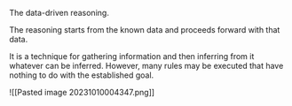 The data-driven reasoning.

The reasoning starts from the known data and proceeds forward with that data.

It is a technique for gathering information and then inferring from it whatever can be inferred. However, many rules may be executed that have nothing to do with the established goal.

![[Pasted image 20231010004347.png]]